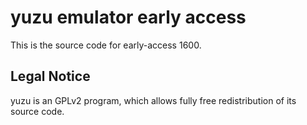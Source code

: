 yuzu emulator early access
=============

This is the source code for early-access 1600.

## Legal Notice

yuzu is an GPLv2 program, which allows fully free redistribution of its source code.